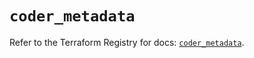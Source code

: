 # `coder_metadata`

Refer to the Terraform Registry for docs: [`coder_metadata`](https://registry.terraform.io/providers/coder/coder/0.21.0/docs/resources/metadata).
